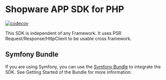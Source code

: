 # Shopware APP SDK for PHP

[![codecov](https://codecov.io/gh/shopware/app-php-sdk/branch/main/graph/badge.svg?token=3J0I167SBI)](https://codecov.io/gh/shopware/app-php-sdk)

This SDK is independent of any Framework. It uses PSR Request/Response/HttpClient to be usable cross framework.

## Symfony Bundle

If you are using Symfony, you can use the [Symfony Bundle](https://github.com/shopware/AppBundle) to integrate the SDK.
See Getting Started of the Bundle for more information.

